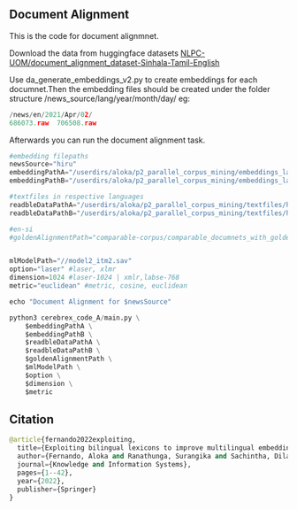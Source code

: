 ## Document Alignment
This is the code for document alignmnet.

Download the data from huggingface datasets [NLPC-UOM/document_alignment_dataset-Sinhala-Tamil-English](https://huggingface.co/datasets/NLPC-UOM/document_alignment_dataset-Sinhala-Tamil-English)

Use da_generate_embeddings_v2.py to create embeddings for each documnet.Then the embedding files should be created under the folder structure /news_source/lang/year/month/day/ 
eg: 
```python
/news/en/2021/Apr/02/ 
686073.raw  706508.raw
```

Afterwards you can run the document alignment task.

```python
#embedding filepaths
newsSource="hiru"
embeddingPathA="/userdirs/aloka/p2_parallel_corpus_mining/embeddings_laser/hiru/en/"
embeddingPathB="/userdirs/aloka/p2_parallel_corpus_mining/embeddings_laser/hiru/si/"

#textfiles in respective languages
readbleDataPathA="/userdirs/aloka/p2_parallel_corpus_mining/textfiles/hiru/en/" 
readbleDataPathB="/userdirs/aloka/p2_parallel_corpus_mining/textfiles/hiru/si/"

#en-si
#goldenAlignmentPath="comparable-corpus/comparable_documnets_with_golden_alignment_v2/hiru/hiru_english_sinhala.txt"


mlModelPath="//model2_itm2.sav"
option="laser" #laser, xlmr
dimension=1024 #laser-1024 | xmlr,labse-768
metric="euclidean" #metric, cosine, euclidean

echo "Document Alignment for $newsSource"

python3 cerebrex_code_A/main.py \
	$embeddingPathA \
	$embeddingPathB \
	$readbleDataPathA \
	$readbleDataPathB \
	$goldenAlignmentPath \
	$mlModelPath \
	$option \
	$dimension \
	$metric
```

## Citation
```python
@article{fernando2022exploiting,
  title={Exploiting bilingual lexicons to improve multilingual embedding-based document and sentence alignment for low-resource languages},
  author={Fernando, Aloka and Ranathunga, Surangika and Sachintha, Dilan and Piyarathna, Lakmali and Rajitha, Charith},
  journal={Knowledge and Information Systems},
  pages={1--42},
  year={2022},
  publisher={Springer}
}
```
